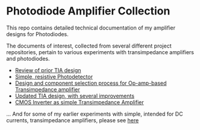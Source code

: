 # Photodiode Amplifier Collection
This repo contains detailed technical documentation of my amplifier designs for Photodiodes.

The documents of interest, collected from several different project repositories, pertain to various experiments with transimpedance amplifiers and photodiodes.

- <a href="PD_DESIGN_REVIEW.pdf">Review of prior TIA design
- <a href="SIMPLE_PHOTODETECTOR.pdf">Simple, resistive Photodetector</a>
- <a href="CIRCUIT_DESIGN_WORKFLOW_TIA.pdf">Design and component selection process for Op-amp-based Transimpedance amplifier</a>
- <a href="UPDATED_TIA_CIRCUIT_DESIGN.pdf">Updated TIA design, with several improvements</a>
- <a href="CMOS_INVERTER_BASED_TIA.pdf">CMOS Inverter as simple Transimpedance Amplifier</a>

... And for some of my earlier experiments with simple, intended for DC currents, transimpedance amplifiers, please see <a href="Op-amp Transimpedance Amplifier.pdf">here</a>
